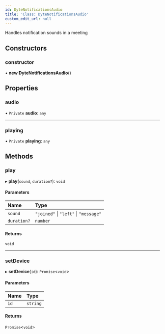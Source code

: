 ```yaml
---
id: DyteNotificationsAudio
title: 'Class: DyteNotificationsAudio'
custom_edit_url: null
---
```


Handles notification sounds in a meeting

## Constructors

### constructor

• **new DyteNotificationsAudio**()

## Properties

### audio

• `Private` **audio**: `any`

___

### playing

• `Private` **playing**: `any`

## Methods

### play

▸ **play**(`sound`, `duration?`): `void`

#### Parameters

| Name | Type |
| :------ | :------ |
| `sound` | ``"joined"`` \| ``"left"`` \| ``"message"`` |
| `duration?` | `number` |

#### Returns

`void`

___

### setDevice

▸ **setDevice**(`id`): `Promise`\<`void`\>

#### Parameters

| Name | Type |
| :------ | :------ |
| `id` | `string` |

#### Returns

`Promise`\<`void`\>

<head>
	<title>Angular UI Kit Class: DyteNotificationsAudio</title>
	<meta name="description" content="Explore the Notifications Audio class in Ospi's Angular UI Kit Reference for detailed information."/>
</head>

